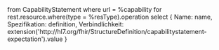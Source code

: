 <fql>
from
    CapabilityStatement
where
    url = %capability
for rest.resource.where(type = %resType).operation
select
{
     Name: name,
     Spezifikation: definition,
     Verbindlichkeit: extension('http://hl7.org/fhir/StructureDefinition/capabilitystatement-expectation').value
}
</fql> 